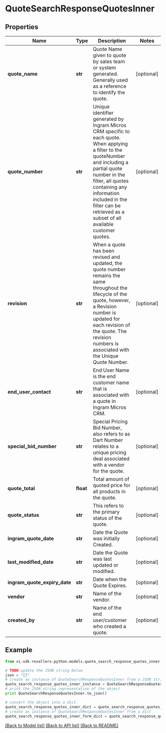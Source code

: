 # QuoteSearchResponseQuotesInner


## Properties

Name | Type | Description | Notes
------------ | ------------- | ------------- | -------------
**quote_name** | **str** | Quote Name given to quote by sales team or system generated.  Generally used as a reference to identify the quote. | [optional] 
**quote_number** | **str** | Unique identifier generated by Ingram Micros CRM specific to each quote.  When applying a filter to the quoteNumber and including a partial quote number in the filter, all quotes containing any information included in the filter can be retrieved as a subset of all available customer quotes. | [optional] 
**revision** | **str** | When a quote has been revised and updated, the quote number remains the same throughout the lifecycle of the quote, however, a Revision number is updated for each revision of the quote.  The revision numbers is associated with the Unique Quote Number. | [optional] 
**end_user_contact** | **str** | End User Name is the end customer name that is associated with a quote in Ingram Micros CRM. | [optional] 
**special_bid_number** | **str** | Special Pricing Bid Number, also refers to as Dart Number relates to a unique pricing deal associated with a vendor for the quote. | [optional] 
**quote_total** | **float** | Total amount of quoted price for all products in the quote. | [optional] 
**quote_status** | **str** | This refers to the primary status of the quote. | [optional] 
**ingram_quote_date** | **str** | Date the Quote was initially Created. | [optional] 
**last_modified_date** | **str** | Date the Quote was last updated or modified. | [optional] 
**ingram_quote_expiry_date** | **str** | Date when the Quote Expires. | [optional] 
**vendor** | **str** | Name of the vendor. | [optional] 
**created_by** | **str** | Name of the end user/customer who created a quote. | [optional] 

## Example

```python
from xi-sdk-resellers-python.models.quote_search_response_quotes_inner import QuoteSearchResponseQuotesInner

# TODO update the JSON string below
json = "{}"
# create an instance of QuoteSearchResponseQuotesInner from a JSON string
quote_search_response_quotes_inner_instance = QuoteSearchResponseQuotesInner.from_json(json)
# print the JSON string representation of the object
print QuoteSearchResponseQuotesInner.to_json()

# convert the object into a dict
quote_search_response_quotes_inner_dict = quote_search_response_quotes_inner_instance.to_dict()
# create an instance of QuoteSearchResponseQuotesInner from a dict
quote_search_response_quotes_inner_form_dict = quote_search_response_quotes_inner.from_dict(quote_search_response_quotes_inner_dict)
```
[[Back to Model list]](../README.md#documentation-for-models) [[Back to API list]](../README.md#documentation-for-api-endpoints) [[Back to README]](../README.md)



